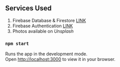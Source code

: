 ## Services Used

1. Firebase Database & Firestore [LINK](https://firebase.google.com/)
2. Firebase Authentication [LINK](https://firebase.google.com/docs/auth)
3. Photos available on *Unsplash*

### `npm start`

Runs the app in the development mode.\
Open [http://localhost:3000](http://localhost:3000) to view it in your browser.
